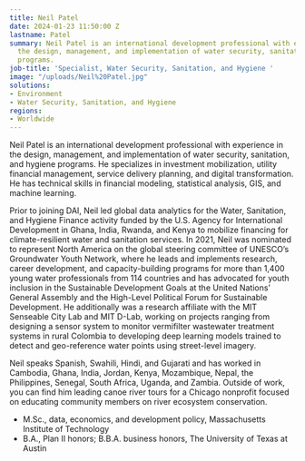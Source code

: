 ```yaml
---
title: Neil Patel
date: 2024-01-23 11:50:00 Z
lastname: Patel
summary: Neil Patel is an international development professional with experience in
  the design, management, and implementation of water security, sanitation, and hygiene
  programs.
job-title: 'Specialist, Water Security, Sanitation, and Hygiene '
image: "/uploads/Neil%20Patel.jpg"
solutions:
- Environment
- Water Security, Sanitation, and Hygiene
regions:
- Worldwide
---
```


Neil Patel is an international development professional with experience in the design, management, and implementation of water security, sanitation, and hygiene programs. He specializes in investment mobilization, utility financial management, service delivery planning, and digital transformation. He has technical skills in financial modeling, statistical analysis, GIS, and machine learning.
 
Prior to joining DAI, Neil led global data analytics for the Water, Sanitation, and Hygiene Finance activity funded by the U.S. Agency for International Development in Ghana, India, Rwanda, and Kenya to mobilize financing for climate-resilient water and sanitation services. In 2021, Neil was nominated to represent North America on the global steering committee of UNESCO’s Groundwater Youth Network, where he leads and implements research, career development, and capacity-building programs for more than 1,400 young water professionals from 114 countries and has advocated for youth inclusion in the Sustainable Development Goals at the United Nations' General Assembly and the High-Level Political Forum for Sustainable Development. He additionally was a research affiliate with the MIT Senseable City Lab and MIT D-Lab, working on projects ranging from designing a sensor system to monitor vermifilter wastewater treatment systems in rural Colombia to developing deep learning models trained to detect and geo-reference water points using street-level imagery.
 
Neil speaks Spanish, Swahili, Hindi, and Gujarati and has worked in Cambodia, Ghana, India, Jordan, Kenya, Mozambique, Nepal, the Philippines, Senegal, South Africa, Uganda, and Zambia. Outside of work, you can find him leading canoe river tours for a Chicago nonprofit focused on educating community members on river ecosystem conservation.
 
* M.Sc., data, economics, and development policy, Massachusetts Institute of Technology
* B.A., Plan II honors; B.B.A. business honors, The University of Texas at Austin